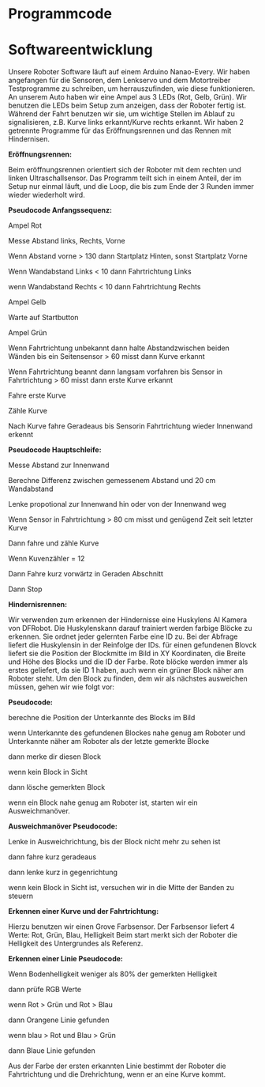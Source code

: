 Programmcode
====
**Softwareentwicklung**
====

 Unsere Roboter Software läuft auf einem Arduino Nanao-Every.
 Wir haben angefangen für die Sensoren, dem Lenkservo und dem Motortreiber Testprogramme zu schreiben,
 um herrauszufinden, wie diese funktionieren.
 An unserem Auto haben wir eine Ampel aus 3 LEDs (Rot, Gelb, Grün).
 Wir benutzen die LEDs beim Setup zum anzeigen, dass der Roboter fertig ist. Während der Fahrt benutzen wir sie,
 um wichtige Stellen im Ablauf zu signalisieren, z.B. Kurve links erkannt/Kurve rechts erkannt.
 Wir haben 2 getrennte Programme für das Eröffnungsrennen und das Rennen mit Hindernisen.
 
 **Eröffnungsrennen:**
 
 Beim eröffnungsrennen orientiert sich der Roboter mit dem rechten und linken Ultraschallsensor.
 Das Programm teilt sich in einem Anteil, der im Setup nur einmal läuft, und die Loop, die bis zum Ende der 3 Runden immer wieder wiederholt wird.
 
 **Pseudocode Anfangssequenz:**
 
 
 Ampel Rot 
 
 Messe Abstand links, Rechts, Vorne
 
 Wenn Abstand vorne > 130 dann Startplatz Hinten, sonst Startplatz Vorne 
 
 Wenn Wandabstand Links < 10 dann Fahrtrichtung Links 
 
 wenn Wandabstand Rechts < 10 dann Fahrtrichtung Rechts
 
 Ampel Gelb
 
 Warte auf Startbutton
 
 Ampel Grün
 
 Wenn Fahrtrichtung unbekannt dann halte Abstandzwischen beiden Wänden bis ein Seitensensor > 60 misst dann Kurve erkannt
 
 Wenn Fahrtrichtung beannt dann langsam vorfahren bis Sensor in Fahrtrichtung > 60 misst dann erste Kurve erkannt
 
 Fahre erste Kurve 
 
 Zähle Kurve
 
 Nach Kurve fahre Geradeaus bis Sensorin Fahrtrichtung wieder Innenwand erkennt 
 
 
 
**Pseudocode Hauptschleife:**


 Messe Abstand zur Innenwand 
 
 Berechne Differenz zwischen gemessenem Abstand und 20 cm Wandabstand 
 
 Lenke propotional zur Innenwand hin oder von der Innenwand weg
 
 Wenn Sensor in Fahrtrichtung > 80 cm misst und genügend Zeit seit letzter Kurve
 
 Dann fahre und zähle Kurve
 
 Wenn Kuvenzähler = 12
 
 Dann Fahre kurz vorwärtz in Geraden Abschnitt
 
 Dann Stop 

 
 
 
**Hindernisrennen:**
 
 Wir verwenden zum erkennen der Hindernisse eine Huskylens AI Kamera von DFRobot.
 Die Huskylenskann darauf trainiert werden farbige Blöcke zu erkennen. Sie ordnet jeder gelernten Farbe eine ID zu.
 Bei der Abfrage liefert die Huskylensin in der Reinfolge der IDs.
 für einen gefundenen Blovck liefert sie die Position der Blockmitte im Bild in XY Koordinaten, die Breite und Höhe des Blocks und die ID der Farbe.
 Rote blöcke werden immer als erstes geliefert, da sie ID 1 haben, auch wenn ein grüner Block näher am Roboter steht.
 Um den Block zu finden, dem wir als nächstes ausweichen müssen, gehen wir wie folgt vor:
 
 
 **Pseudocode:**
 
 berechne die Position der Unterkannte des Blocks im Bild
 
 wenn Unterkannte des gefundenen Blockes nahe genug am Roboter und Unterkannte näher am Roboter als der letzte gemerkte Blocke
 
 dann merke dir diesen Block
 
 wenn kein Block in Sicht 
 
 dann lösche gemerkten Block
 
 wenn ein Block nahe genug am Roboter ist, starten wir ein Ausweichmanöver.
 
 
 **Ausweichmanöver Pseudocode:**
 
 Lenke in Ausweichrichtung, bis der Block nicht mehr zu sehen ist
 
 dann fahre kurz geradeaus
 
 dann lenke kurz in gegenrichtung 
 
 wenn kein Block in Sicht ist, versuchen wir in die Mitte der Banden zu steuern
 
 
 **Erkennen einer Kurve und der Fahrtrichtung:**
 
 Hierzu benutzen wir einen Grove Farbsensor. Der Farbsensor liefert 4 Werte: Rot, Grün, Blau, Helligkeit
 Beim start merkt sich der Roboter die Helligkeit des Untergrundes als Referenz.
 
 
 **Erkennen einer Linie Pseudocode:**
 
 Wenn Bodenhelligkeit weniger als 80% der gemerkten Helligkeit
 
 dann prüfe RGB Werte
 
 wenn Rot > Grün und Rot > Blau
 
 dann Orangene Linie gefunden
 
 wenn blau > Rot und Blau > Grün 
 
 dann Blaue Linie gefunden
 
 
 Aus der Farbe der ersten erkannten Linie bestimmt der Roboter die Fahrtrichtung und die Drehrichtung, wenn er an eine Kurve kommt.
